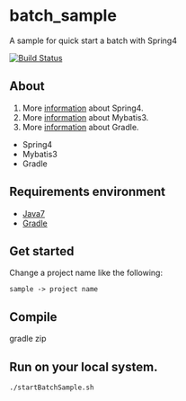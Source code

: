 # batch_sample
A sample for quick start a batch with Spring4

[![Build Status](https://travis-ci.org/minziappa/batch_sample.svg?branch=master)](https://travis-ci.org/minziappa/batch_sample.svg)

## About
1. More [information](http://projects.spring.io/spring-framework) about Spring4.
2. More [information](http://blog.mybatis.org) about Mybatis3.
3. More [information](https://www.gradle.org) about Gradle.

* Spring4
* Mybatis3
* Gradle

## Requirements environment 

* [Java7](http://www.oracle.com/technetwork/java/javase/downloads/index.html)
* [Gradle](https://services.gradle.org/distributions/gradle-2.3-all.zip)

## Get started

Change a project name like the following:
```
sample -> project name
```

## Compile
gradle zip

## Run on your local system.
```
./startBatchSample.sh
```
